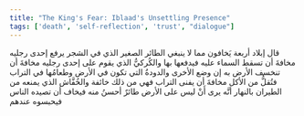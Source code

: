 ```yaml
---
title: "The King's Fear: Iblaad's Unsettling Presence"
tags: ['death', 'self-reflection', 'trust', "dialogue"]
---
```


 قال إبلاد أربعة يَخافون مما لا ينبغي الطائر الصغير الذي في الشجر يرفع إحدى رجليه مخافةَ أن تسقط السماء عليه فيدفعها بها والكُركيُّ الذي يقوم على إحدى رجليه مخافةَ أن تنخسف الأرض به إن وضع الأخرى والدودةُ التي تكون في الأرض وطعامُها في التراب فتُقلُّ من الأكل مخافةَ أن يفنى التراب فهي من ذلك خائفة والخُفَّاش الذي يمنعه من الطيران بالنهار أنَّه يرى أَنْ ليس على الأرض طائرٌ أحسنُ منه فيخاف أن تصيده الناس فيحبسوه عندهم
